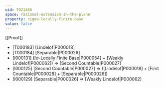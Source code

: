 ```yaml
---
uid: T021486
space: rational-extension-in-the-plane
property: sigma-locally-finite-base
value: false
---
```

[[Proof]]

* [T000183] [Lindelof|P000018]
* [T000184] [Separable|P000026]
* [I000131] ([$\sigma$-Locally Finite Base|P000054] + [Weakly Lindelof|P000062]) => [Second Countable|P000027]
* [I000125] [Second Countable|P000027] => ([Lindelof|P000018] + [First Countable|P000028] + [Separable|P000026])
* [I000129] [Separable|P000026] => [Weakly Lindelof|P000062]

